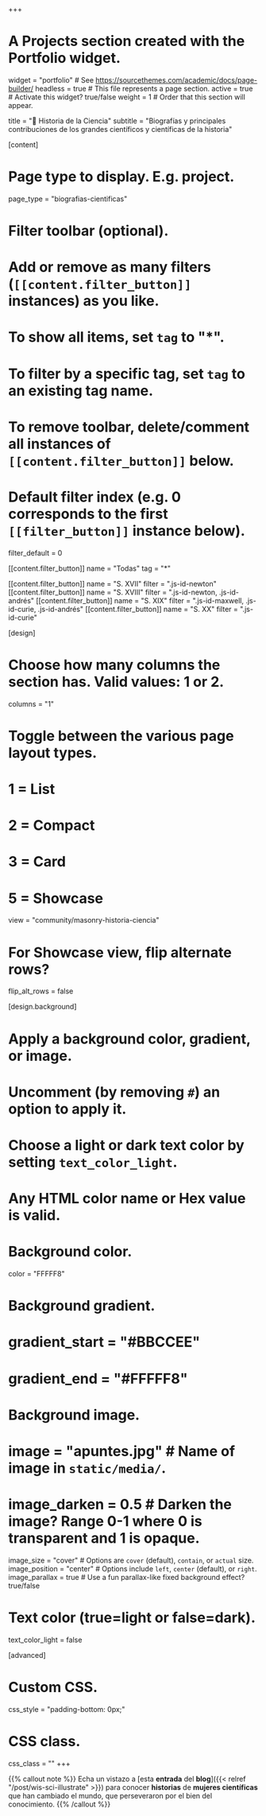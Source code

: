 +++
# A Projects section created with the Portfolio widget.
widget = "portfolio"  # See https://sourcethemes.com/academic/docs/page-builder/
headless = true  # This file represents a page section.
active = true  # Activate this widget? true/false
weight = 1  # Order that this section will appear.

title = "📖 Historia de la Ciencia"
subtitle = "Biografías y principales contribuciones de los grandes científicos y científicas de la historia"

[content]
  # Page type to display. E.g. project.
  page_type = "biografias-cientificas"
  
  # Filter toolbar (optional).
  # Add or remove as many filters (`[[content.filter_button]]` instances) as you like.
  # To show all items, set `tag` to "*".
  # To filter by a specific tag, set `tag` to an existing tag name.
  # To remove toolbar, delete/comment all instances of `[[content.filter_button]]` below.
  
  # Default filter index (e.g. 0 corresponds to the first `[[filter_button]]` instance below).
  filter_default = 0

  [[content.filter_button]]
    name = "Todas"
    tag = "*"

  [[content.filter_button]]
    name = "S. XVII"
    filter = ".js-id-newton"
  [[content.filter_button]]
    name = "S. XVIII"
    filter = ".js-id-newton, .js-id-andrés"
  [[content.filter_button]]
    name = "S. XIX"
    filter = ".js-id-maxwell, .js-id-curie, .js-id-andrés"
   [[content.filter_button]]
    name = "S. XX"
    filter = ".js-id-curie"

[design]
  # Choose how many columns the section has. Valid values: 1 or 2.
  columns = "1"

  # Toggle between the various page layout types.
  #   1 = List
  #   2 = Compact
  #   3 = Card
  #   5 = Showcase
  view = "community/masonry-historia-ciencia"

  # For Showcase view, flip alternate rows?
  flip_alt_rows = false

[design.background]
  # Apply a background color, gradient, or image.
  #   Uncomment (by removing `#`) an option to apply it.
  #   Choose a light or dark text color by setting `text_color_light`.
  #   Any HTML color name or Hex value is valid.

  # Background color.
  color = "FFFFF8"
  
  # Background gradient.
  # gradient_start = "#BBCCEE"
  # gradient_end = "#FFFFF8"
  
  # Background image.
  # image = "apuntes.jpg"  # Name of image in `static/media/`.
  # image_darken = 0.5  # Darken the image? Range 0-1 where 0 is transparent and 1 is opaque.
  image_size = "cover"  #  Options are `cover` (default), `contain`, or `actual` size.
  image_position = "center"  # Options include `left`, `center` (default), or `right`.
  image_parallax = true  # Use a fun parallax-like fixed background effect? true/false
  
  # Text color (true=light or false=dark).
  text_color_light = false
  
[advanced]
 # Custom CSS. 
 css_style = "padding-bottom: 0px;"
 
 # CSS class.
 css_class = ""
+++

{{% callout note %}}
Echa un vistazo a [esta **entrada** del **blog**]({{< relref "/post/wis-sci-illustrate" >}}) para conocer **historias** de **mujeres científicas** que han cambiado el mundo, que perseveraron por el bien del conocimiento.
{{% /callout %}}